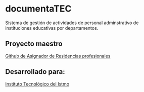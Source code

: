 # documentaTEC
Sistema de gestión de actividades de personal adminstrativo de instituciones educativas por departamentos.
 ## Proyecto maestro
[Github de Asignador de Residencias profesionales](https://github.com/eduardorasgado/ITISTMO-AsignadorDeResidenciasProfesionales)
## Desarrollado para:
[Instituto Tecnológico del Istmo](http://http://itistmo.mx/)


